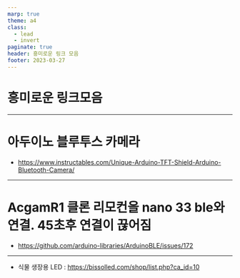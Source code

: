 ```yaml
---
marp: true
theme: a4
class:
  - lead
  - invert
paginate: true
header: 흥미로운 링크 모음
footer: 2023-03-27
---
```


# 흥미로운 링크모음

---

# 아두이노 블루투스 카메라
* https://www.instructables.com/Unique-Arduino-TFT-Shield-Arduino-Bluetooth-Camera/

---

# AcgamR1 클론 리모컨을 nano 33 ble와 연결. 45초후 연결이 끊어짐
* https://github.com/arduino-libraries/ArduinoBLE/issues/172

---

* 식물 생장용 LED : https://bissolled.com/shop/list.php?ca_id=10